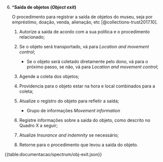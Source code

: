 6.  \***Saída de objetos (_Object exit_)**

    O procedimento para registrar a saída de objetos do museu, seja por empréstimo, doação, venda, alienação, etc [@collections-trust2017.10].

    1. Autorize a saída de acordo com a sua política e o procedimento relacionado;

    2. Se o objeto será transportado, vá para _Location and movement control_;

        - Se o objeto será coletado diretamente pelo dono, vá para o próximo passo, se não, vá para _Location and movement control_;

    3. Agende a coleta dos objetos;

    4. Providencia para o objeto estar na hora e local combinados para a coleta;

    5. Atualize o registro do objeto para refletir a saída;

        - Grupo de informações _Movement information_

    6. Registre informações sobre a saída do objeto, como descrito no Quadro X a seguir;

    7. Atualize _Insurance and indemnity_ se necessário;

    8. Retorne para o procedimento que levou a saída do objeto.

{{table:documentacao/spectrum/obj-exit.json}}

